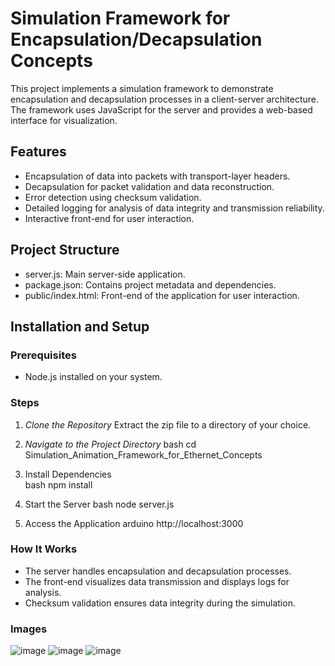 # Simulation Framework for Encapsulation/Decapsulation Concepts

This project implements a simulation framework to demonstrate encapsulation and decapsulation processes in a client-server architecture. The framework uses JavaScript for the server and provides a web-based interface for visualization.

## Features
- Encapsulation of data into packets with transport-layer headers.
- Decapsulation for packet validation and data reconstruction.
- Error detection using checksum validation.
- Detailed logging for analysis of data integrity and transmission reliability.
- Interactive front-end for user interaction.

## Project Structure
- server.js: Main server-side application.
- package.json: Contains project metadata and dependencies.
- public/index.html: Front-end of the application for user interaction.

## Installation and Setup

### Prerequisites
- Node.js installed on your system.

### Steps

1. *Clone the Repository*
   Extract the zip file to a directory of your choice.

2. *Navigate to the Project Directory*
   bash
   cd Simulation_Animation_Framework_for_Ethernet_Concepts

3. Install Dependencies  
    bash
    npm install

4. Start the Server
   bash
   node server.js

5. Access the Application
    arduino
   http://localhost:3000

### How It Works
- The server handles encapsulation and decapsulation processes.
- The front-end visualizes data transmission and displays logs for analysis.
- Checksum validation ensures data integrity during the simulation.

### Images
![image](https://github.com/user-attachments/assets/e4cc3146-b3a1-4eb0-8d6a-95f7d680a886)
![image](https://github.com/user-attachments/assets/16a1b645-e7d6-4628-ad5d-c9b8b378a1d1)
![image](https://github.com/user-attachments/assets/cd5e4b37-7993-495d-81c3-0d45a6b6698f)
